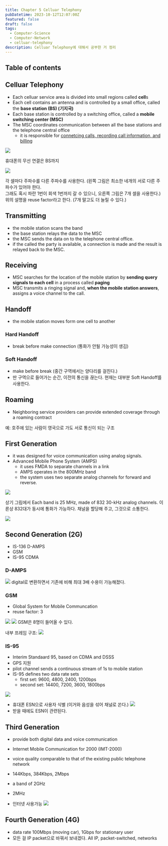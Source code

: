 ```yaml
---
title: Chapter 5 Celluar Telephony
pubDatetime: 2023-10-12T12:07:00Z
featured: false
draft: false
tags:
  - Computer-Science
  - Computer-Network
  - celluar-telephony
description: Celluar Telephony에 대해서 공부한 거 정리
---
```


## Table of contents

## Celluar Telephony

- Each celluar service area is divided into small regions called **cell**s
- Each cell contains an antenna and is controlled by a small office, called the **base station (BS) (기지국)**
- Each base station is controlled by a switching office, called a **mobile switching center (MSC)**
- The MSC coordinates communication between all the base stations and the telephone central office
  - it is responsible for <u>connetcing calls, recording call information, and billing</u>

![](https://res.cloudinary.com/gyunseo-blog/image/upload/v1698669625/celluar-telephony-1697080731772.jpeg)

휴대폰의 무선 연결은 BS까지

![](https://res.cloudinary.com/gyunseo-blog/image/upload/v1698669625/celluar-telephony-1697080852481.jpeg)

각 셀마다 주파수를 다른 주파수를 사용한다. (왼쪽 그림은 최소한 네개의 서로 다른 주파수가 있어야 한다.  
그래도 혹시 파란 1번이 회색 1번까지 갈 수 있으니, 오른쪽 그림은 7개 셀을 사용한다.)
위의 설명을 reuse factor라고 한다. (7개 말고도 더 늘릴 수 있다.)

## Transmitting

- the mobile station scans the band
- the base station relays the data to the MSC
- the MSC sends the data on to the telephone central office.
- if the called the party is available, a connection is made and the result is relayed back to the MSC.

## Receiving

- MSC searches for the location of the mobile station by **sending query signals to each cell** in a process called **paging**
- MSC transmits a ringing signal and, **when the mobile station answers**, assigns a voice channel to the call.

## Handoff

- the mobile station moves form one cell to another

### Hard Handoff

- break before make connection
  (통화가 안될 가능성이 생김)

### Soft Handoff

- make before break
  (중간 구역에서는 양다리를 걸친다.)
- 딴 구역으로 들어가는 순간, 이전의 통신을 끊는다.
  현재는 대부분 Soft Handoff를 사용한다.

## Roaming

- Neighboring service providers can provide extended coverage through a roaming contract

예: 호주에 있는 사람이 영국으로 가도 서로 통신이 되는 구조

## First Generation

- it was designed for voice communication using analog signals.
- Advanced Mobile Phone System (AMPS)
  - it uses FMDA to separate channels in a link
  - AMPS operates in the 800MHz band
  - the system uses two separate analog channels for forward and reverse.

![](https://res.cloudinary.com/gyunseo-blog/image/upload/v1698669625/celluar-telephony-1697081996594.jpeg)

상기 그림에서
Each band is 25 MHz,
made of 832 30-kHz analog channels.
이론상 832대가 동시에 통화가 가능하다.
채널을 할당해 주고, 그것으로 소통한다.

![](https://res.cloudinary.com/gyunseo-blog/image/upload/v1698669625/celluar-telephony-1697082165826.jpeg)

## Second Generation (2G)

- IS-136 D-AMPS
- GSM
- IS-95 CDMA

### D-AMPS

![](https://res.cloudinary.com/gyunseo-blog/image/upload/v1698669625/celluar-telephony-1697082325233.jpeg)
digital로 변환하면서 기존에 비해 최대 3배 수용이 가능해졌다.

### GSM

- Global System for Mobile Communcation
- reuse factor: 3

![](https://res.cloudinary.com/gyunseo-blog/image/upload/v1698669625/celluar-telephony-1697082403892.jpeg)
![](https://res.cloudinary.com/gyunseo-blog/image/upload/v1698669625/celluar-telephony-1697082424305.jpeg)
GSM은 8명이 들어올 수 있다.

내부 프레임 구조:
![](https://res.cloudinary.com/gyunseo-blog/image/upload/v1698669625/celluar-telephony-1697082457601.jpeg)

### IS-95

- Interim Standaard 95, based on CDMA and DSSS
- GPS 지원
- pilot channel sends a continuous stream of 1s to mobile station
- IS-95 defines two data rate sets
  - first set: 9600, 4800, 2400, 1200bps
  - second set: 14400, 7200, 3600, 1800bps

![](https://res.cloudinary.com/gyunseo-blog/image/upload/v1698669625/celluar-telephony-1697082584604.jpeg)

- 휴대폰 ESN으로 사용자 식별 (이거와 음성을 섞어 채널로 쏜다.)
  ![](https://res.cloudinary.com/gyunseo-blog/image/upload/v1698669625/celluar-telephony-1697082662309.jpeg)
- 받을 때에도 ESN이 관련된다.

## Third Generation

- provide both digital data and voice communication
- Internet Mobile Communication for 2000 (IMT-2000)

- voice quality comparable to that of the existing public telephone network
- 144Kbps, 384Kbps, 2Mbps
- a band of 2GHz
- 2MHz
- 인터넷 사용가능
  ![](https://res.cloudinary.com/gyunseo-blog/image/upload/v1698669625/celluar-telephony-1697082809953.jpeg)

## Fourth Generation (4G)

- data rate 100Mbps (moving car), 1Gbps for stationary user
- 모든 걸 IP packet으로 바꿔서 보내겠다. All IP, packet-switched, networks
